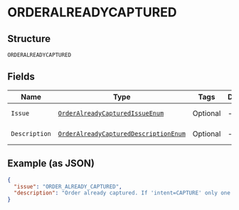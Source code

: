 
# ORDERALREADYCAPTURED

## Structure

`ORDERALREADYCAPTURED`

## Fields

| Name | Type | Tags | Description | Getter | Setter |
|  --- | --- | --- | --- | --- | --- |
| `Issue` | [`OrderAlreadyCapturedIssueEnum`](../../doc/models/order-already-captured-issue-enum.md) | Optional | - | OrderAlreadyCapturedIssueEnum getIssue() | setIssue(OrderAlreadyCapturedIssueEnum issue) |
| `Description` | [`OrderAlreadyCapturedDescriptionEnum`](../../doc/models/order-already-captured-description-enum.md) | Optional | - | OrderAlreadyCapturedDescriptionEnum getDescription() | setDescription(OrderAlreadyCapturedDescriptionEnum description) |

## Example (as JSON)

```json
{
  "issue": "ORDER_ALREADY_CAPTURED",
  "description": "Order already captured. If 'intent=CAPTURE' only one capture per order is allowed."
}
```

